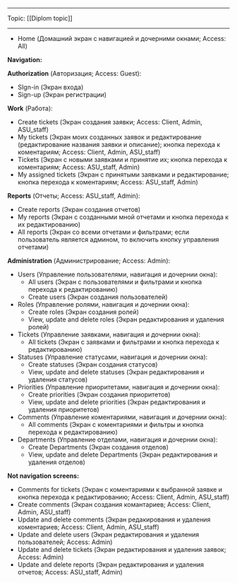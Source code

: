
___
Topic: [[Diplom topic]]
___

- Home (Домашний экран с навигацией и дочерними окнами; Access: All)

**Navigation:**

**Authorization** (Авторизация; Access: Guest):
- SIgn-in (Экран входа) 
- Sign-up (Экран регистрации) 

**Work** (Работа):
- Create tickets (Экран создания заявки; Access: Client, Admin, ASU_staff) 
- My tickets (Экран моих созданных заявок и редактирование (редактирование названия заявки и описание); кнопка перехода к коментариям; Access: Client, Admin, ASU_staff)
- Tickets (Экран с новыми заявками и принятие их; кнопка перехода к коментариям; Access: ASU_staff, Admin)
- My assigned tickets (Экран с принятыми заявками и редактирование; кнопка перехода к коментариям; Access: ASU_staff, Admin)

**Reports** (Отчеты; Access: ASU_staff, Admin):
- Create reports (Экран создания отчетов)
- My reports (Экран с созданными мной отчетами и кнопка перехода к их редактированию)
- All reports (Экран со всеми отчетами и фильтрами; если пользователь является админом, то включить кнопку управления отчетами)

**Administration** (Администрирование; Access: Admin):
- Users (Управление пользователями, навигация и дочернии окна):
	- All users (Экран с пользователями и фильтрами и кнопка перехода к редактированию)
	- Create users  (Экран создания пользователей)
- Roles (Управление ролями, навигация и дочернии окна):
	- Create roles  (Экран создания ролей)
	- View, update and delete roles (Экран редактирования и удаления ролей)
- Tickets (Управление заявками, навигация и дочернии окна):
	- All tickets (Экран с заявками и фильтрами и кнопка перехода к редактированию)
- Statuses (Управление статусами, навигация и дочернии окна):
	- Create statuses  (Экран создания статусов)
	- View, update and delete statuses (Экран редактирования и удаления статусов)
- Priorities (Управление приоритетами, навигация и дочернии окна):
	- Create priorities  (Экран создания приоритетов)
	- View, update and delete priorities (Экран редактирования и удаления приоритетов)
- Comments (Управление коментариями, навигация и дочернии окна):
	- All comments (Экран с коментариями и фильтры и кнопка перехода к редактированию)
- Departments (Управление отделами, навигация и дочернии окна):
	- Create Departments  (Экран создания отделов)
	- View, update and delete Departments (Экран редактирования и удаления отделов)

**Not navigation screens:**

- Comments for tickets (Экран с коментариями к выбранной заявке и кнопка перехода к редактированию; Access: Client, Admin, ASU_staff)
- Create comments (Экран создания комантариев; Access: Client, Admin, ASU_staff)
- Update and delete comments (Экран редакирования и удаления коментариев; Access: Client, Admin, ASU_staff)
- Update and delete users (Экран редактирования и удаления пользователей; Access: Admin)
- Update and delete tickets (Экран редактирования и удаления заявок; Access: Admin)
- Update and delete reports (Экран редактирования и удаления отчетов; Access: ASU_staff, Admin)